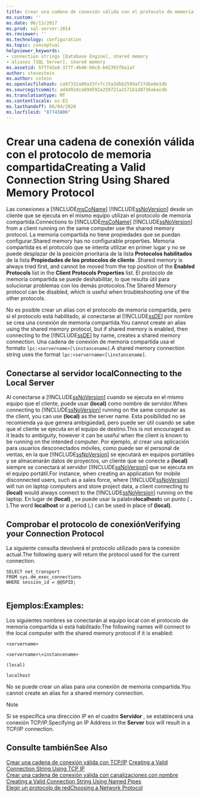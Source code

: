 ```yaml
---
title: Crear una cadena de conexión válida con el protocolo de memoria compartida | Microsoft Docs
ms.custom: ''
ms.date: 06/13/2017
ms.prod: sql-server-2014
ms.reviewer: ''
ms.technology: configuration
ms.topic: conceptual
helpviewer_keywords:
- connection strings [Database Engine], shared memory
- aliases [SQL Server], shared memory
ms.assetid: 5fff42e8-377f-4b40-b0c8-b02393f8a1af
author: stevestein
ms.author: sstein
ms.openlocfilehash: ca97332a09a33fcfc15a3dbb2599af27dbe0e1db
ms.sourcegitcommit: ad4d92dce894592a259721a1571b1d8736abacdb
ms.translationtype: MT
ms.contentlocale: es-ES
ms.lasthandoff: 08/04/2020
ms.locfileid: "87743806"
---
```

# <a name="creating-a-valid-connection-string-using-shared-memory-protocol"></a><span data-ttu-id="3824c-102">Crear una cadena de conexión válida con el protocolo de memoria compartida</span><span class="sxs-lookup"><span data-stu-id="3824c-102">Creating a Valid Connection String Using Shared Memory Protocol</span></span>
  <span data-ttu-id="3824c-103">Las conexiones a [!INCLUDE[msCoName](../../includes/msconame-md.md)] [!INCLUDE[ssNoVersion](../../includes/ssnoversion-md.md)] desde un cliente que se ejecuta en el mismo equipo utilizan el protocolo de memoria compartida.</span><span class="sxs-lookup"><span data-stu-id="3824c-103">Connections to [!INCLUDE[msCoName](../../includes/msconame-md.md)] [!INCLUDE[ssNoVersion](../../includes/ssnoversion-md.md)] from a client running on the same computer use the shared memory protocol.</span></span> <span data-ttu-id="3824c-104">La memoria compartida no tiene propiedades que se puedan configurar.</span><span class="sxs-lookup"><span data-stu-id="3824c-104">Shared memory has no configurable properties.</span></span> <span data-ttu-id="3824c-105">Memoria compartida es el protocolo que se intenta utilizar en primer lugar y no se puede desplazar de la posición prioritaria de la lista **Protocolos habilitados** de la lista **Propiedades de los protocolos de cliente** .</span><span class="sxs-lookup"><span data-stu-id="3824c-105">Shared memory is always tried first, and cannot be moved from the top position of the **Enabled Protocols** list in the **Client Protocols Properties** list.</span></span> <span data-ttu-id="3824c-106">El protocolo de memoria compartida se puede deshabilitar, lo que resulta útil para solucionar problemas con los demás protocolos.</span><span class="sxs-lookup"><span data-stu-id="3824c-106">The Shared Memory protocol can be disabled, which is useful when troubleshooting one of the other protocols.</span></span>  
  
 <span data-ttu-id="3824c-107">No es posible crear un alias con el protocolo de memoria compartida, pero si el protocolo está habilitado, al conectarse al [!INCLUDE[ssDE](../../includes/ssde-md.md)] por nombre se crea una conexión de memoria compartida.</span><span class="sxs-lookup"><span data-stu-id="3824c-107">You cannot create an alias using the shared memory protocol, but if shared memory is enabled, then connecting to the [!INCLUDE[ssDE](../../includes/ssde-md.md)] by name, creates a shared memory connection.</span></span> <span data-ttu-id="3824c-108">Una cadena de conexión de memoria compartida usa el formato `lpc:<servername>[\instancename]`.</span><span class="sxs-lookup"><span data-stu-id="3824c-108">A shared memory connection string uses the format `lpc:<servername>[\instancename]`.</span></span>  
  
## <a name="connecting-to-the-local-server"></a><span data-ttu-id="3824c-109">Conectarse al servidor local</span><span class="sxs-lookup"><span data-stu-id="3824c-109">Connecting to the Local Server</span></span>  
 <span data-ttu-id="3824c-110">Al conectarse a [!INCLUDE[ssNoVersion](../../includes/ssnoversion-md.md)] cuando se ejecuta en el mismo equipo que el cliente, puede usar **(local)** como nombre de servidor.</span><span class="sxs-lookup"><span data-stu-id="3824c-110">When connecting to [!INCLUDE[ssNoVersion](../../includes/ssnoversion-md.md)] running on the same computer as the client, you can use **(local)** as the server name.</span></span> <span data-ttu-id="3824c-111">Esta posibilidad no se recomienda ya que genera ambigüedad, pero puede ser útil cuando se sabe que el cliente se ejecuta en el equipo de destino.</span><span class="sxs-lookup"><span data-stu-id="3824c-111">This is not encouraged as it leads to ambiguity, however it can be useful when the client is known to be running on the intended computer.</span></span> <span data-ttu-id="3824c-112">Por ejemplo, al crear una aplicación para usuarios desconectados móviles, como puede ser el personal de ventas, en la que [!INCLUDE[ssNoVersion](../../includes/ssnoversion-md.md)] se ejecutará en equipos portátiles y se almacenarán datos de proyectos, un cliente que se conecte a **(local)** siempre se conectará al servidor [!INCLUDE[ssNoVersion](../../includes/ssnoversion-md.md)] que se ejecuta en el equipo portátil.</span><span class="sxs-lookup"><span data-stu-id="3824c-112">For instance, when creating an application for mobile disconnected users, such as a sales force, where [!INCLUDE[ssNoVersion](../../includes/ssnoversion-md.md)] will run on laptop computers and store project data, a client connecting to **(local)** would always connect to the [!INCLUDE[ssNoVersion](../../includes/ssnoversion-md.md)] running on the laptop.</span></span> <span data-ttu-id="3824c-113">En lugar de **(local)** , se puede usar la palabra**localhost**o un punto ( **.** ).</span><span class="sxs-lookup"><span data-stu-id="3824c-113">The word **localhost** or a period (**.**) can be used in place of **(local)**.</span></span>  
  
## <a name="verifying-your-connection-protocol"></a><span data-ttu-id="3824c-114">Comprobar el protocolo de conexión</span><span class="sxs-lookup"><span data-stu-id="3824c-114">Verifying your Connection Protocol</span></span>  
 <span data-ttu-id="3824c-115">La siguiente consulta devolverá el protocolo utilizado para la conexión actual.</span><span class="sxs-lookup"><span data-stu-id="3824c-115">The following query will return the protocol used for the current connection.</span></span>  
  
```  
SELECT net_transport   
FROM sys.dm_exec_connections   
WHERE session_id = @@SPID;  
  
```  
  
## <a name="examples"></a><span data-ttu-id="3824c-116">Ejemplos:</span><span class="sxs-lookup"><span data-stu-id="3824c-116">Examples:</span></span>  
 <span data-ttu-id="3824c-117">Los siguientes nombres se conectarán al equipo local con el protocolo de memoria compartida si está habilitado:</span><span class="sxs-lookup"><span data-stu-id="3824c-117">The following names will connect to the local computer with the shared memory protocol if it is enabled:</span></span>  
  
 `<servername>`  
  
 `<servername>\<instancename>`  
  
 `(local)`  
  
 `localhost`  
  
 <span data-ttu-id="3824c-118">No se puede crear un alias para una conexión de memoria compartida.</span><span class="sxs-lookup"><span data-stu-id="3824c-118">You cannot create an alias for a shared memory connection.</span></span>  
  
> [!NOTE]  
>  <span data-ttu-id="3824c-119">Si se especifica una dirección IP en el cuadro **Servidor** , se establecerá una conexión TCP/IP.</span><span class="sxs-lookup"><span data-stu-id="3824c-119">Specifying an IP Address in the **Server** box will result in a TCP/IP connection.</span></span>  
  
## <a name="see-also"></a><span data-ttu-id="3824c-120">Consulte también</span><span class="sxs-lookup"><span data-stu-id="3824c-120">See Also</span></span>  
 <span data-ttu-id="3824c-121">[Crear una cadena de conexión válida con TCP/IP](../../../2014/tools/configuration-manager/creating-a-valid-connection-string-using-tcp-ip.md) </span><span class="sxs-lookup"><span data-stu-id="3824c-121">[Creating a Valid Connection String Using TCP IP](../../../2014/tools/configuration-manager/creating-a-valid-connection-string-using-tcp-ip.md) </span></span>  
 <span data-ttu-id="3824c-122">[Crear una cadena de conexión válida con canalizaciones con nombre](../../../2014/tools/configuration-manager/creating-a-valid-connection-string-using-named-pipes.md) </span><span class="sxs-lookup"><span data-stu-id="3824c-122">[Creating a Valid Connection String Using Named Pipes](../../../2014/tools/configuration-manager/creating-a-valid-connection-string-using-named-pipes.md) </span></span>  
 [<span data-ttu-id="3824c-123">Elegir un protocolo de red</span><span class="sxs-lookup"><span data-stu-id="3824c-123">Choosing a Network Protocol</span></span>](../../../2014/tools/configuration-manager/choosing-a-network-protocol.md)  
  
  
